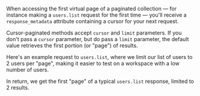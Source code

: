 
When accessing the first virtual page of a paginated collection — for instance making a `users.list` request for the first time — you'll receive a `response_metadata` attribute containing a cursor for your next request.

Cursor-paginated methods accept `cursor` and `limit` parameters.
If you don't pass a `cursor` parameter, but do pass a `limit` parameter, the default value retrieves the first portion (or "page") of results.

Here's an example request to `users.list`, where we limit our list of users to 2 users per "page", making it easier to test on a workspace with a low number of users. 

In return, we get the first "page" of a typical `users.list` response, limited to 2 results.

